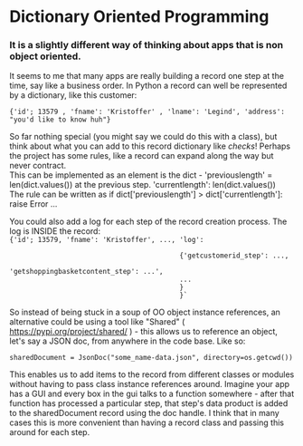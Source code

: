 # Dictionary Oriented Programming
### It is a slightly different way of thinking about apps that is non object oriented.

It seems to me that many apps are really building a record one step at the time, say like a business order. In Python a record can well be represented by a dictionary, like this customer:  

`{'id'; 13579 , 'fname': 'Kristoffer' , 'lname': 'Legind', 'address': "you'd like to know huh"}`

So far nothing special (you might say we could do this with a class), but think about what you can add to this record dictionary like *checks*! Perhaps the project has some rules, like a record can expand along the way but never contract.  
This can be implemented as an element is the dict - 'previouslength' = len(dict.values()) at the previous step. 'currentlength': len(dict.values())  
The rule can be written as if dict['previouslength'] > dict['currentlength']: raise Error ...

You could also add a log for each step of the record creation process. The log is INSIDE the record:  
`{'id'; 13579, 'fname': 'Kristoffer', ..., 'log':`  

                                              {'getcustomerid_step': ...,                                                
                                              'getshoppingbasketcontent_step': ...',  
                                              ...
                                              }  
                                              }`
                                              
So instead of being stuck in a soup of OO object instance references, an alternative could be using a tool like "Shared" ( https://pypi.org/project/shared/ ) - this allows us to reference an object, let's say a JSON doc, from anywhere in the code base. Like so:  

`sharedDocument = JsonDoc("some_name-data.json", directory=os.getcwd())`

This enables us to add items to the record from different classes or modules without having to pass class instance references around. Imagine your app has a GUI and every box in the gui talks to a function somewhere - after that function has processed a particular step, that step's data product is added to the sharedDocument record using the doc handle. I think that in many cases this is more convenient than having a record class and passing this around for each step.


